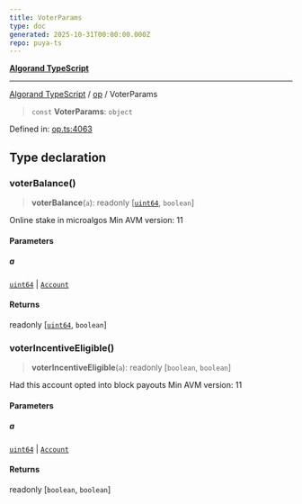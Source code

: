 ```yaml
---
title: VoterParams
type: doc
generated: 2025-10-31T00:00:00.000Z
repo: puya-ts
---
```


[**Algorand TypeScript**](docs/_md/README)

---

[Algorand TypeScript](docs/_md/modules) / [op](/reference/algorand-typescript/api/op/readme/) / VoterParams

> `const` **VoterParams**: `object`

Defined in: [op.ts:4063](https://github.com/algorandfoundation/puya-ts/blob/main/packages/algo-ts/src/op.ts#L4063)

## Type declaration

### voterBalance()

> **voterBalance**(`a`): readonly \[[`uint64`](/reference/algorand-typescript/api/index/type-aliases/uint64/), `boolean`\]

Online stake in microalgos
Min AVM version: 11

#### Parameters

##### a

[`uint64`](/reference/algorand-typescript/api/index/type-aliases/uint64/) | [`Account`](/reference/algorand-typescript/api/index/type-aliases/account/)

#### Returns

readonly \[[`uint64`](/reference/algorand-typescript/api/index/type-aliases/uint64/), `boolean`\]

### voterIncentiveEligible()

> **voterIncentiveEligible**(`a`): readonly \[`boolean`, `boolean`\]

Had this account opted into block payouts
Min AVM version: 11

#### Parameters

##### a

[`uint64`](/reference/algorand-typescript/api/index/type-aliases/uint64/) | [`Account`](/reference/algorand-typescript/api/index/type-aliases/account/)

#### Returns

readonly \[`boolean`, `boolean`\]
